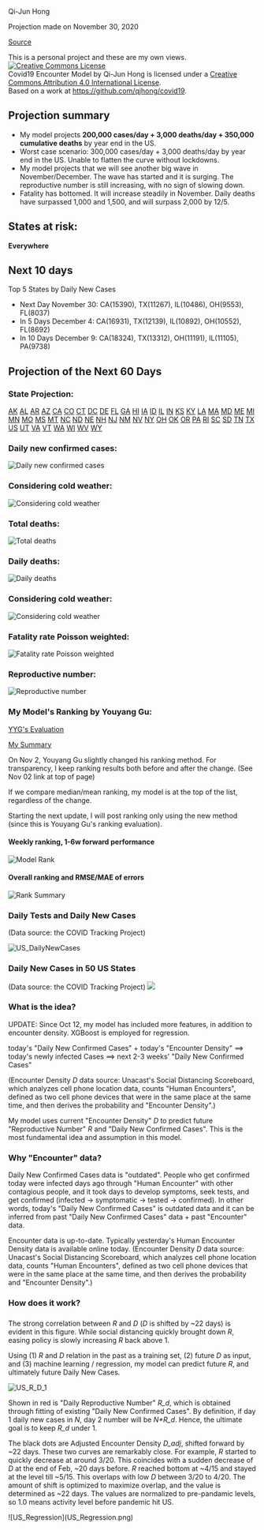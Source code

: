 Qi-Jun Hong 

Projection made on November 30, 2020 


[Source](https://github.com/qjhong/covid19)

This is a personal project and these are my own views.
<br><a rel="license" href="http://creativecommons.org/licenses/by/4.0/"><img alt="Creative Commons License" style="border-width:0" src="https://i.creativecommons.org/l/by/4.0/88x31.png" /></a><br /><span xmlns:dct="http://purl.org/dc/terms/" property="dct:title">Covid19 Encounter Model</span> by <span xmlns:cc="http://creativecommons.org/ns#" property="cc:attributionName">Qi-Jun Hong</span> is licensed under a <a rel="license" href="http://creativecommons.org/licenses/by/4.0/">Creative Commons Attribution 4.0 International License</a>.<br />Based on a work at <a xmlns:dct="http://purl.org/dc/terms/" href="https://github.com/qjhong/covid19" rel="dct:source">https://github.com/qjhong/covid19</a>.


## Projection summary
* My model projects **200,000 cases/day + 3,000 deaths/day + 350,000 cumulative deaths** by year end in the US.
* Worst case scenario: 300,000 cases/day + 3,000 deaths/day by year end in the US. Unable to flatten the curve without lockdowns.
* My model projects that we will see another big wave in November/December. The wave has started and it is surging. The reproductive number is still increasing, with no sign of slowing down.
* Fatality has bottomed. It will increase steadily in November. Daily deaths have surpassed 1,000 and 1,500, and will surpass 2,000 by 12/5.

## States at risk:
**Everywhere**

## Next 10 days
Top 5 States by Daily New Cases
* Next Day November 30: CA(15390), TX(11267), IL(10486), OH(9553), FL(8037)
* In 5 Days December 4: CA(16931), TX(12139), IL(10892), OH(10552), FL(8692)
* In 10 Days December 9: CA(18324), TX(13312), OH(11191), IL(11105), PA(9738)

## Projection of the Next 60 Days
### State Projection:
[AK](AK.html)
[AL](AL.html)
[AR](AR.html)
[AZ](AZ.html)
[CA](CA.html)
[CO](CO.html)
[CT](CT.html)
[DC](DC.html)
[DE](DE.html)
[FL](FL.html)
[GA](GA.html)
[HI](HI.html)
[IA](IA.html)
[ID](ID.html)
[IL](IL.html)
[IN](IN.html)
[KS](KS.html)
[KY](KY.html)
[LA](LA.html)
[MA](MA.html)
[MD](MD.html)
[ME](ME.html)
[MI](MI.html)
[MN](MN.html)
[MO](MO.html)
[MS](MS.html)
[MT](MT.html)
[NC](NC.html)
[ND](ND.html)
[NE](NE.html)
[NH](NH.html)
[NJ](NJ.html)
[NM](NM.html)
[NV](NV.html)
[NY](NY.html)
[OH](OH.html)
[OK](OK.html)
[OR](OR.html)
[PA](PA.html)
[RI](RI.html)
[SC](SC.html)
[SD](SD.html)
[TN](TN.html)
[TX](TX.html)
[US](US.html)
[UT](UT.html)
[VA](VA.html)
[VT](VT.html)
[WA](WA.html)
[WI](WI.html)
[WV](WV.html)
[WY](WY.html)

### Daily new confirmed cases:
![Daily new confirmed cases](US_Projection.png)
### Considering cold weather:
![Considering cold weather](US_Projection_weather.png)
### Total deaths:
![Total deaths](US_Death_Projection.png)
### Daily deaths:
![Daily deaths](US_Death_Projection_daily.png)
### Considering cold weather:
![Considering cold weather](US_Death_Projection_daily_weather.png)
### Fatality rate Poisson weighted:
![Fatality rate Poisson weighted](US_Death_ratio_poisson.png)
### Reproductive number:
![Reproductive number](US_slope.png)

### My Model's Ranking by Youyang Gu:
[YYG's Evaluation](https://github.com/youyanggu/covid19-forecast-hub-evaluation/tree/master/summary)

[My Summary](https://github.com/qjhong/covid19-forecast-hub-evaluation-summary-hqj)

On Nov 2, Youyang Gu slightly changed his ranking method. For transparency, I keep ranking results both before and after the change. (See Nov 02 link at top of page)

If we compare median/mean ranking, my model is at the top of the list, regardless of the change.

Starting the next update, I will post ranking only using the new method (since this is Youyang Gu's ranking evaluation).

#### Weekly ranking, 1-6w forward performance
![Model Rank](Model_Rank.png)
#### Overall ranking and RMSE/MAE of errors
![Rank Summary](Ranking_summary.png)

### Daily Tests and Daily New Cases
(Data source: the COVID Tracking Project)

![US_DailyNewCases](US_DailyNewCases.png)
### Daily New Cases in 50 US States
(Data source: the COVID Tracking Project)
![](States_DNC.png)

### What is the idea?
<p> UPDATE: Since Oct 12, my model has included more features, in addition to encounter density. XGBoost is employed for regression.</p>
<p>today's "Daily New Confirmed Cases" + today's "Encounter Density" ==> today's newly infected Cases ==> next 2-3 weeks' "Daily New Confirmed Cases"</p>
<p>(Encounter Density <i>D</i> data source: Unacast's Social Distancing Scoreboard, which analyzes cell phone location data, counts "Human Encounters", defined as two cell phone devices that were in the same place at the same time, and then derives the probability and "Encounter Density".)</p>
<p>My model uses current "Encounter Density" <i>D</i> to predict future "Reproductive Number" <i>R</i> and "Daily New Confirmed Cases". This is the most fundamental idea and assumption in this model.</p>

<h3>Why "Encounter" data?</h3>
<p>Daily New Confirmed Cases data is "outdated". People who get confirmed today were infected days ago through "Human Encounter" with other contagious people, and it took days to develop symptoms, seek tests, and get confirmed (infected -> symptomatic -> tested -> confirmed). In other words, today's "Daily New Confirmed Cases" is outdated data and it can be inferred from past "Daily New Confirmed Cases" data + past "Encounter" data. </p>
<p>Encounter data is up-to-date. Typically yesterday's Human Encounter Density data is available online today. (Encounter Density <i>D</i> data source: Unacast's Social Distancing Scoreboard, which analyzes cell phone location data, counts "Human Encounters", defined as two cell phone devices that were in the same place at the same time, and then derives the probability and "Encounter Density".)</p>


<h3>How does it work?</h3>
<h3></h3>

<p>The strong correlation between <i>R</i> and <i>D</i> (<i>D</i> is shifted by ~22 days) is evident in this figure. While social distancing quickly brought down <i>R</i>, easing policy is slowly increasing <i>R</i> back above 1. </p>
<p>Using (1) <i>R</i> and <i>D</i> relation in the past as a training set, (2) future <i>D</i> as input, and (3) machine learning / regression, my model can predict future <i>R</i>, and ultimately future Daily New Cases.</p>

![US_R_D_1](US_R_D_1.png)
<p>Shown in red is "Daily Reproductive Number" <i>R_d</i>, which is obtained through fitting of existing "Daily New Confirmed Cases". By definition, if day 1 daily new cases in <i>N</i>, day 2 number will be <i>N*R_d</i>. Hence, the ultimate goal is to keep <i>R_d</i> under 1.</p>

<p>The black dots are Adjusted Encounter Density <i>D_adj</i>, shifted forward by ~22 days.
These two curves are remarkably close. For example, <i>R</i> started to quickly decrease at around 3/20. This coincides with a sudden decrease of <i>D</i> at the end of Feb, ~20 days before. <i>R</i> reached bottom at ~4/15 and stayed at the level till ~5/15. This overlaps with low <i>D</i> between 3/20 to 4/20.
The amount of shift is optimized to maximize overlap, and the value is determined as ~22 days.
The values are normalized to pre-pandamic levels, so 1.0 means activity level before pandemic hit US.
</p>
![US_Regression](US_Regression.png)
